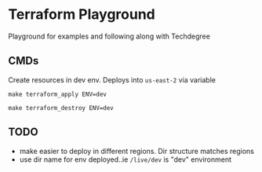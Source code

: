 # Terraform Playground

Playground for examples and following along with Techdegree

## CMDs

Create resources in dev env. Deploys into `us-east-2` via variable

```make
make terraform_apply ENV=dev
```

```make
make terraform_destroy ENV=dev
```

## TODO

- make easier to deploy in different regions. Dir structure matches regions
- use dir name for env deployed..ie `/live/dev` is "dev" environment